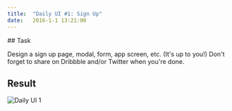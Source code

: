 ```yaml
---
title:  "Daily UI #1: Sign Up"
date:   2016-1-1 13:21:00
---
```


##<i class="fa fa-pencil-square-o"></i> Task


Design a sign up page, modal, form, app screen, etc. (It's up to you!) Don't forget to share on Dribbble and/or Twitter when you're done.

<div class="simple-gal-container">
<h2><i class="fa fa-picture-o"></i> Result</h2>
<img src="http://i.imgur.com/eks3KRT.png" alt="Daily UI 1">
</div>

